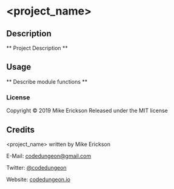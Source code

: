 # <project_name>

## Description

** Project Description **

## Usage

** Describe module functions **

### License

Copyright &copy; 2019 Mike Erickson
Released under the MIT license

## Credits

<project_name> written by Mike Erickson

E-Mail: [codedungeon@gmail.com](mailto:codedungeon@gmail.com)

Twitter: [@codedungeon](http://twitter.com/codedungeon)

Website: [codedungeon.io](http://codedungeon.io)